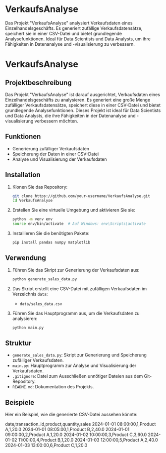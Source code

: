 # VerkaufsAnalyse
Das Projekt "VerkaufsAnalyse" analysiert Verkaufsdaten eines Einzelhandelsgeschäfts. Es generiert zufällige Verkaufsdatensätze, speichert sie in einer CSV-Datei und bietet grundlegende Analysefunktionen. Ideal für Data Scientists und Data Analysts, um ihre Fähigkeiten in Datenanalyse und -visualisierung zu verbessern.

# VerkaufsAnalyse

## Projektbeschreibung

Das Projekt "VerkaufsAnalyse" ist darauf ausgerichtet, Verkaufsdaten eines Einzelhandelsgeschäfts zu analysieren. Es generiert eine große Menge zufälliger Verkaufsdatensätze, speichert diese in einer CSV-Datei und bietet grundlegende Analysefunktionen. Dieses Projekt ist ideal für Data Scientists und Data Analysts, die ihre Fähigkeiten in der Datenanalyse und -visualisierung verbessern möchten.

## Funktionen

- Generierung zufälliger Verkaufsdaten
- Speicherung der Daten in einer CSV-Datei
- Analyse und Visualisierung der Verkaufsdaten

## Installation

1. Klonen Sie das Repository:
    ```bash
    git clone https://github.com/your-username/VerkaufsAnalyse.git
    cd VerkaufsAnalyse
    ```

2. Erstellen Sie eine virtuelle Umgebung und aktivieren Sie sie:
    ```bash
    python -m venv env
    source env/bin/activate  # Auf Windows: env\Scripts\activate
    ```

3. Installieren Sie die benötigten Pakete:
    ```bash
    pip install pandas numpy matplotlib
    ```

## Verwendung

1. Führen Sie das Skript zur Generierung der Verkaufsdaten aus:
    ```bash
    python generate_sales_data.py
    ```

2. Das Skript erstellt eine CSV-Datei mit zufälligen Verkaufsdaten im Verzeichnis `data`:
    - `data/sales_data.csv`

3. Führen Sie das Hauptprogramm aus, um die Verkaufsdaten zu analysieren:
    ```bash
    python main.py
    ```

## Struktur

- `generate_sales_data.py`: Skript zur Generierung und Speicherung zufälliger Verkaufsdaten.
- `main.py`: Hauptprogramm zur Analyse und Visualisierung der Verkaufsdaten.
- `.gitignore`: Datei zum Ausschließen unnötiger Dateien aus dem Git-Repository.
- `README.md`: Dokumentation des Projekts.

## Beispiele

Hier ein Beispiel, wie die generierte CSV-Datei aussehen könnte:

date,transaction_id,product,quantity,sales
2024-01-01 08:00:00,1,Product A,1,20.0
2024-01-01 08:05:00,1,Product B,2,40.0
2024-01-01 09:00:00,2,Product A,1,20.0
2024-01-02 10:00:00,3,Product C,3,60.0
2024-01-02 11:00:00,4,Product B,1,20.0
2024-01-03 12:00:00,5,Product A,2,40.0
2024-01-03 13:00:00,6,Product C,1,20.0
